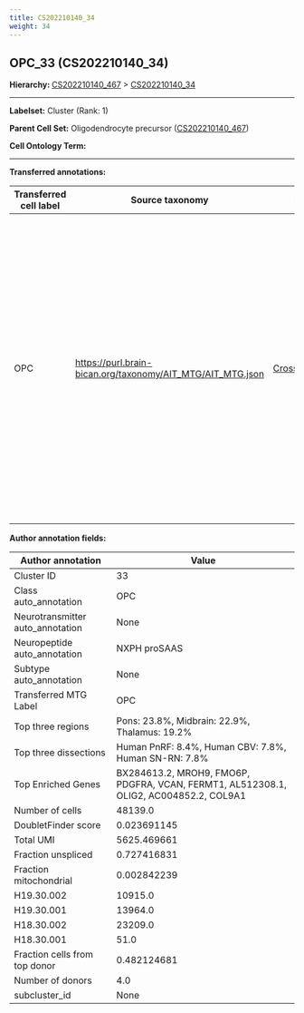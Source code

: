 ```yaml
---
title: CS202210140_34
weight: 34
---
```

## OPC_33 (CS202210140_34)
<b>Hierarchy: </b>
[CS202210140_467](https://purl.brain-bican.org/taxonomy/CS202210140#CS202210140_467) >
[CS202210140_34](https://purl.brain-bican.org/taxonomy/CS202210140#CS202210140_34)

---


**Labelset:** Cluster (Rank: 1)

**Parent Cell Set:** Oligodendrocyte precursor ([CS202210140_467](https://purl.brain-bican.org/taxonomy/CS202210140#CS202210140_467))



**Cell Ontology Term:** 

[MARKER GENES.]: #


---

[TRANSFERRED ANNOTATIONS.]: #


**Transferred annotations:**

| Transferred cell label | Source taxonomy | Source node accession | Algorithm name | Comment |
|------------------------|-----------------|-----------------------|----------------|---------|
|OPC|https://purl.brain-bican.org/taxonomy/AIT_MTG/AIT_MTG.json|[CrossArea_subclass:bdb83a819a](https://purl.brain-bican.org/taxonomy/AIT_MTG#CrossArea_subclass_bdb83a819a)||We performed PCA (50 components) on our full dataset, trained a random forest classifier (scikit-learn, class_ weight=‘balanced’, max_depth=50) on the MTG labels, and then predicted labels for all cells. We labeled each cluster with the mode of its constituent cells if two conditions were met: more than 0.8 of predicted labels matched the mode, and the mean probability of these pre- dictions was greater than 0.8.|

[AUTHOR ANNOTATION FIELDS.]: #


**Author annotation fields:**

| Author annotation | Value |
|-------------------|-------|
|Cluster ID|33|
|Class auto_annotation|OPC|
|Neurotransmitter auto_annotation|None|
|Neuropeptide auto_annotation|NXPH proSAAS|
|Subtype auto_annotation|None|
|Transferred MTG Label|OPC|
|Top three regions|Pons: 23.8%, Midbrain: 22.9%, Thalamus: 19.2%|
|Top three dissections|Human PnRF: 8.4%, Human CBV: 7.8%, Human SN-RN: 7.8%|
|Top Enriched Genes|BX284613.2, MROH9, FMO6P, PDGFRA, VCAN, FERMT1, AL512308.1, OLIG2, AC004852.2, COL9A1|
|Number of cells|48139.0|
|DoubletFinder score|0.023691145|
|Total UMI|5625.469661|
|Fraction unspliced|0.727416831|
|Fraction mitochondrial|0.002842239|
|H19.30.002|10915.0|
|H19.30.001|13964.0|
|H18.30.002|23209.0|
|H18.30.001|51.0|
|Fraction cells from top donor|0.482124681|
|Number of donors|4.0|
|subcluster_id|None|
